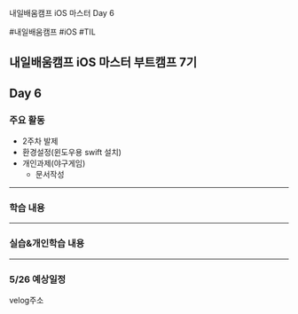 
내일배움캠프 iOS 마스터 Day 6

#내일배움캠프 #iOS #TIL


## 내일배움캠프 iOS 마스터 부트캠프 7기

## Day 6

### 주요 활동
- 2주차 발제
- 환경설정(윈도우용 swift 설치)
- 개인과제(야구게임)
    + 문서작성
---

### 학습 내용



---
### 실습&개인학습 내용
 



---
### 5/26 예상일정


velog주소

